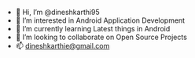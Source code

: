 - 👋 Hi, I’m @dineshkarthi95
- 👀 I’m interested in Android Application Development
- 🌱 I’m currently learning Latest things in Android
- 💞️ I’m looking to collaborate on Open Source Projects
- 📫 dineshkarthie@gmail.com

<!---
dineshkarthi95/dineshkarthi95 is a ✨ special ✨ repository because its `README.md` (this file) appears on your GitHub profile.
You can click the Preview link to take a look at your changes.
--->
